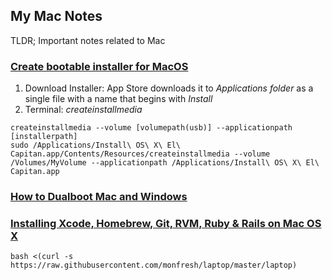 ## My Mac Notes

TLDR; Important notes related to Mac

### [Create bootable installer for MacOS](https://support.apple.com/en-us/HT201372)
1. Download Installer: App Store downloads it to *Applications folder* as a single file with a name that begins with *Install*
2. Terminal: *createinstallmedia*
  ```
  createinstallmedia --volume [volumepath(usb)] --applicationpath [installerpath]
  sudo /Applications/Install\ OS\ X\ El\ Capitan.app/Contents/Resources/createinstallmedia --volume /Volumes/MyVolume --applicationpath /Applications/Install\ OS\ X\ El\ Capitan.app
  ```

### [How to Dualboot Mac and Windows](https://www.laptopmag.com/articles/dual-boot-windows-os-x-mac)

### [Installing Xcode, Homebrew, Git, RVM, Ruby & Rails on Mac OS X](https://www.moncefbelyamani.com/how-to-install-xcode-homebrew-git-rvm-ruby-on-mac/)

```
bash <(curl -s https://raw.githubusercontent.com/monfresh/laptop/master/laptop)
```
